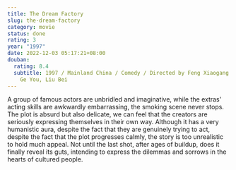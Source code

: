 ```yaml
---
title: The Dream Factory
slug: the-dream-factory
category: movie
status: done
rating: 3
year: "1997"
date: 2022-12-03 05:17:21+08:00
douban:
  rating: 8.4
  subtitle: 1997 / Mainland China / Comedy / Directed by Feng Xiaogang / Starring
    Ge You, Liu Bei
---
```


A group of famous actors are unbridled and imaginative, while the extras' acting skills are awkwardly embarrassing, the smoking scene never stops. The plot is absurd but also delicate, we can feel that the creators are seriously expressing themselves in their own way. Although it has a very humanistic aura, despite the fact that they are genuinely trying to act, despite the fact that the plot progresses calmly, the story is too unrealistic to hold much appeal. Not until the last shot, after ages of buildup, does it finally reveal its guts, intending to express the dilemmas and sorrows in the hearts of cultured people.

